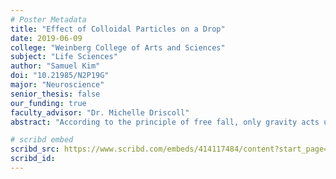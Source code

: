 ```yaml
---
# Poster Metadata
title: "Effect of Colloidal Particles on a Drop"
date: 2019-06-09
college: "Weinberg College of Arts and Sciences"
subject: "Life Sciences"
author: "Samuel Kim"
doi: "10.21985/N2P19G"
major: "Neuroscience"
senior_thesis: false
our_funding: true
faculty_advisor: "Dr. Michelle Driscoll"
abstract: "According to the principle of free fall, only gravity acts upon an object in midair. However, as with all scientific principles, free fall plays out differently in practice. In my experiment, I first tested to see the effect of changing the glycerol weight-percentage of a drop of glycerol-water on its maximum spread when dropped onto smooth glass at each given height, greater spread indicating greater kinetic energy present within the drop. Turns out, glycerol weight-percentage is inversely related to maximum spread. Moreover, the greater the glycerol weight-percentage, the higher the viscosity of the drop due to higher friction between drop particles, and the smaller the potential spread of the drop. Next, I performed a similar experiment on colloidal suspensions. Colloid weight-percentage is also inversely related to maximum spread of the drop at each height dropped. However, as colloidal suspensions are non-Newtonian fluids, they lack a linear relationship between viscosity and shear stress, which results in equal spread for a dilute colloidal suspension and water, disrupting the trend of greater spread for lower colloid weight-percentage. Also, due to the fact that colloidal suspensions are composed mainly of water with particles suspended and that water has low viscosity relative to glycerol-water, colloidal suspensions show greater maximum spread than does glycerol-water at each height dropped. As a result of completing this project, I primarily gained a first-hand understanding of how the principle of free fall plays out in real life using different concentrations of glycerol and colloids in water."

# scribd embed
scribd_src: https://www.scribd.com/embeds/414117484/content?start_page=1&view_mode=scroll&show_recommendations=false&access_key=key-Ch6dVyAQVFcjHHLyIgk3
scribd_id:
---
```


